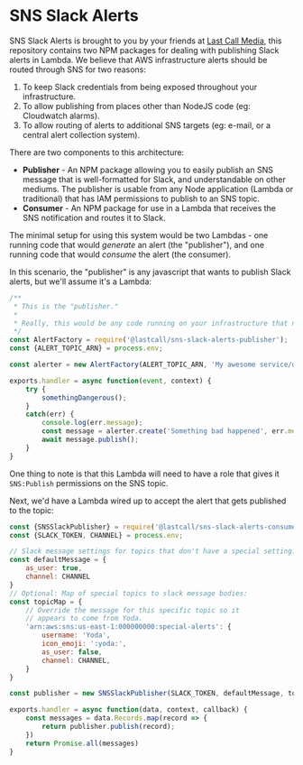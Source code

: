 SNS Slack Alerts
================

SNS Slack Alerts is brought to you by your friends at [Last Call Media](https://www.lastcallmedia.com), this repository contains two NPM packages for dealing with publishing Slack alerts in Lambda.  We believe that AWS infrastructure alerts should be routed through SNS for two reasons:

1. To keep Slack credentials from being exposed throughout your infrastructure.
2. To allow publishing from places other than NodeJS code (eg: Cloudwatch alarms).
3. To allow routing of alerts to additional SNS targets (eg: e-mail, or a central alert collection system).

There are two components to this architecture:

* **Publisher** - An NPM package allowing you to easily publish an SNS message that is well-formatted for Slack, and understandable on other mediums. The publisher is usable from any Node application (Lambda or traditional) that has IAM permissions to publish to an SNS topic.
* **Consumer** - An NPM package for use in a Lambda that receives the SNS notification and routes it to Slack.


The minimal setup for using this system would be two Lambdas - one running code that would _generate_ an alert (the "publisher"), and one running code that would _consume_ the alert (the consumer).

In this scenario, the "publisher" is any javascript that wants to publish Slack alerts, but we'll assume it's a Lambda:

```js
/**
 * This is the "publisher."
 *
 * Really, this would be any code running on your infrastructure that needs to trigger alerts.
 */
const AlertFactory = require('@lastcall/sns-slack-alerts-publisher');
const {ALERT_TOPIC_ARN} = process.env;

const alerter = new AlertFactory(ALERT_TOPIC_ARN, 'My awesome service/dev');

exports.handler = async function(event, context) {
    try {
        somethingDangerous();
    }
    catch(err) {
        console.log(err.message);
        const message = alerter.create('Something bad happened', err.message);
        await message.publish();
    }
}
```

One thing to note is that this Lambda will need to have a role that gives it `SNS:Publish` permissions on the SNS topic.

Next, we'd have a Lambda wired up to accept the alert that gets published to the topic:

```js
const {SNSSlackPublisher} = require('@lastcall/sns-slack-alerts-consumer');
const {SLACK_TOKEN, CHANNEL} = process.env;

// Slack message settings for topics that don't have a special setting:
const defaultMessage = {
    as_user: true,
    channel: CHANNEL
}
// Optional: Map of special topics to slack message bodies:
const topicMap = {
    // Override the message for this specific topic so it
    // appears to come from Yoda.
    'arn:aws:sns:us-east-1:000000000:special-alerts': {
        username: 'Yoda',
        icon_emoji: ':yoda:',
        as_user: false,
        channel: CHANNEL,
    }
}

const publisher = new SNSSlackPublisher(SLACK_TOKEN, defaultMessage, topicMap);

exports.handler = async function(data, context, callback) {
    const messages = data.Records.map(record => {
        return publisher.publish(record);
    })
    return Promise.all(messages)
}
```

